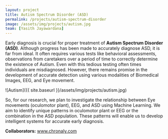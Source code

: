 ```yaml
---
layout: project
title: Autism Spectrum Disorder (ASD)
permalink: /projects/autism-spectrum-disorder
image: /assets/img/projects/autism.jpg
team: [Yasith Jayawardana]
---
```




Early diagnosis is crucial for proper treatment of **Autism Spectrum Disorder (ASD)**. Although progress has been made to accurately diagnose ASD, it is far from ideal. It often requires various tests like behavioral assessments, observations from caretakers over a period of time to correctly determine the existence of Autism. Even with this tedious testing often times individuals are misdiagnosed. However, there remains promise in the development of accurate detection using various modalities of Biomedical Images, EEG, and Eye movement.

![Autism]({{ site.baseurl }}/assets/img/projects/autism.jpg)

So, for our research, we plan to investigate the relationship between Eye movements (oculomotor plant), EEG, and ASD using Machine Learning. We aim to identify unique patterns in oculomotor plant or EEG or the combination in the ASD population. These patterns will enable us to develop intelligent systems for accurate early diagnosis.

**Collaborators:** www.chronaly.com
